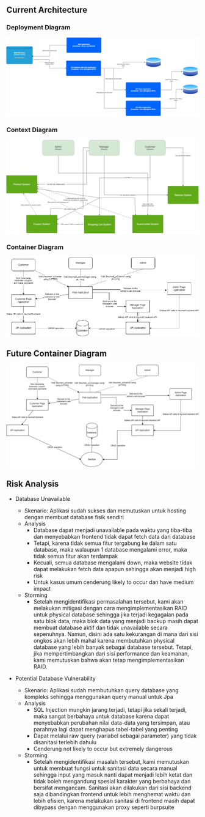 ## Current Architecture
### Deployment Diagram
![DeplymentDiagram](img/Diskusi-B14-Halaman-3.drawio.png)

### Context Diagram
![Context](<img/Diskusi-B14-context diagram.drawio.png>)

### Container Diagram
![Container](<img/Diskusi-B14-container diagram.drawio.png>)

## Future Container Diagram
![Future](<img/Diskusi-B14-Future container diagram.drawio.png>)

## Risk Analysis
- Database Unavailable
    - Skenario: Aplikasi sudah sukses dan memutuskan untuk hosting dengan membuat database fisik sendiri
    - Analysis
        - Database dapat menjadi unavailable pada waktu yang tiba-tiba dan menyebabkan frontend tidak dapat fetch data dari database
        - Tetapi, karena tidak semua fitur tergabung ke dalam satu database, maka walaupun 1 database mengalami error, maka tidak semua fitur akan terdampak
        - Kecuali, semua database mengalami down, maka website tidak dapat melakukan fetch data apapun sehingga akan menjadi high risk
        - Untuk kasus umum cenderung likely to occur dan have medium impact
    - Storming
        - Setelah mengidentifikasi permasalahan tersebut, kami akan melakukan mitigasi dengan cara mengimplementasikan RAID untuk physical database sehingga jika terjadi kegagalan pada satu blok data, maka blok data yang menjadi backup masih dapat membuat database aktif dan tidak unavailable secara sepenuhnya. Namun, disini ada satu kekurangan di mana dari sisi ongkos akan lebih mahal karena membutuhkan physical database yang lebih banyak sebagai database tersebut. Tetapi, jika mempertimbangkan dari sisi performance dan keamanan, kami memutuskan bahwa akan tetap mengimplementasikan RAID.

- Potential Database Vulnerability
    - Skenario: Aplikasi sudah membutuhkan query database yang kompleks sehingga menggunakan query manual untuk Jpa
    - Analysis
        - SQL Injection mungkin jarang terjadi, tetapi jika sekali terjadi, maka sangat berbahaya untuk database karena dapat menyebabkan perubahan nilai data-data yang tersimpan, atau parahnya lagi dapat menghapus tabel-tabel yang penting
        - Dapat melalui raw query (variabel sebagai parameter) yang tidak disanitasi terlebih dahulu
        - Cenderung not likely to occur but extremely dangerous
    - Storming
        - Setelah mengidentifikasi masalah tersebut, kami memutuskan untuk membuat fungsi untuk sanitasi data secara manual sehingga input yang masuk nanti dapat menjadi lebih ketat dan tidak boleh mengandung spesial karakter yang berbahaya dan bersifat mengancam. Sanitasi akan dilakukan dari sisi backend saja dibandingkan frontend untuk lebih menghemat waktu dan lebih efisien, karena melakukan sanitasi di frontend masih dapat dibypass dengan menggunakan proxy seperti burpsuite
    